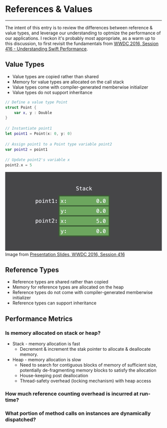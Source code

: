 # References & Values
---
The intent of this entry is to review the differences between reference & value types, and leverage our understanding to optmize the performance of our applications. I reckon it's probably most appropriate, as a warm up to this discussion, to first revisit the fundamentals from [WWDC 2016, Session 416 - Understanding Swift Performance](https://developer.apple.com/videos/play/wwdc2016/416/).

## Value Types
* Value types are copied rather than shared
* Memory for value types are allocated on the call stack
* Value types come with compiler-generated memberwise initializer
* Value types do not support inheritance

```Swift
// Define a value type Point
struct Point {
    var x, y : Double
}

// Instantiate point1
let point1 = Point(x: 0, y: 0)

// Assign point1 to a Point type variable point2
var point2 = point1

// Update point2's variable x
point2.x = 5
```

![value semantics](images/value-type-memorylayout.png)
Image from [Presentation Slides, WWDC 2016, Session 416](https://devstreaming-cdn.apple.com/videos/wwdc/2016/416k7f0xkmz28rvlvwb/416/416_understanding_swift_performance.pdf?dl=1)

## Reference Types
* Reference types are shared rather than copied
* Memory for reference types are allocated on the heap
* Reference types do not come with compiler-generated memberwise initializer
* Reference types can support inheritance

## Performance Metrics
### Is memory allocated on stack or heap?
* Stack - memory allocation is fast
    * Decrement & increment the stak pointer to allocate & deallocate memory.
* Heap - memory allocation is slow
    * Need to search for contiguous blocks of memory of sufficient size, potentially de-fragmenting memory blocks to satisfy the allocation
    * House-keeping post deallocation
    * Thread-safety overhead (locking mechanism) with heap access

### How much reference counting overhead is incurred at run-time?

### What portion of method calls on instances are dynamically dispatched?
